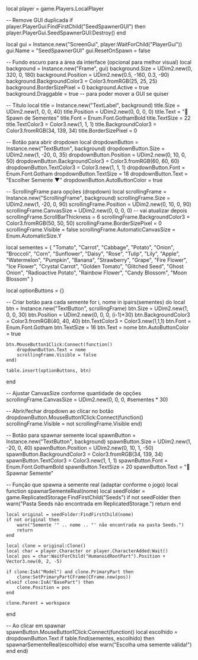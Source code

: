 local player = game.Players.LocalPlayer

-- Remove GUI duplicada
if player.PlayerGui:FindFirstChild("SeedSpawnerGUI") then
	player.PlayerGui.SeedSpawnerGUI:Destroy()
end

local gui = Instance.new("ScreenGui", player:WaitForChild("PlayerGui"))
gui.Name = "SeedSpawnerGUI"
gui.ResetOnSpawn = false

-- Fundo escuro para a área da interface (opcional para melhor visual)
local background = Instance.new("Frame", gui)
background.Size = UDim2.new(0, 320, 0, 180)
background.Position = UDim2.new(0.5, -160, 0.3, -90)
background.BackgroundColor3 = Color3.fromRGB(25, 25, 25)
background.BorderSizePixel = 0
background.Active = true
background.Draggable = true -- para poder mover a GUI se quiser

-- Título
local title = Instance.new("TextLabel", background)
title.Size = UDim2.new(1, 0, 0, 40)
title.Position = UDim2.new(0, 0, 0, 0)
title.Text = "🌱 Spawn de Sementes"
title.Font = Enum.Font.GothamBold
title.TextSize = 22
title.TextColor3 = Color3.new(1, 1, 1)
title.BackgroundColor3 = Color3.fromRGB(34, 139, 34)
title.BorderSizePixel = 0

-- Botão para abrir dropdown
local dropdownButton = Instance.new("TextButton", background)
dropdownButton.Size = UDim2.new(1, -20, 0, 35)
dropdownButton.Position = UDim2.new(0, 10, 0, 50)
dropdownButton.BackgroundColor3 = Color3.fromRGB(60, 60, 60)
dropdownButton.TextColor3 = Color3.new(1, 1, 1)
dropdownButton.Font = Enum.Font.Gotham
dropdownButton.TextSize = 18
dropdownButton.Text = "Escolher Semente ▼"
dropdownButton.AutoButtonColor = true

-- ScrollingFrame para opções (dropdown)
local scrollingFrame = Instance.new("ScrollingFrame", background)
scrollingFrame.Size = UDim2.new(1, -20, 0, 90)
scrollingFrame.Position = UDim2.new(0, 10, 0, 90)
scrollingFrame.CanvasSize = UDim2.new(0, 0, 0, 0) -- vai atualizar depois
scrollingFrame.ScrollBarThickness = 6
scrollingFrame.BackgroundColor3 = Color3.fromRGB(50, 50, 50)
scrollingFrame.BorderSizePixel = 0
scrollingFrame.Visible = false
scrollingFrame.AutomaticCanvasSize = Enum.AutomaticSize.Y

local sementes = {
	"Tomato", "Carrot", "Cabbage", "Potato", "Onion", "Broccoli", "Corn",
	"Sunflower", "Daisy", "Rose", "Tulip", "Lily",
	"Apple", "Watermelon", "Pumpkin", "Banana", "Strawberry", "Grape",
	"Fire Flower", "Ice Flower", "Crystal Carrot", "Golden Tomato",
	"Glitched Seed", "Ghost Onion", "Radioactive Potato", "Rainbow Flower",
	"Candy Blossom", "Moon Blossom"
}

local optionButtons = {}

-- Criar botão para cada semente
for i, nome in ipairs(sementes) do
	local btn = Instance.new("TextButton", scrollingFrame)
	btn.Size = UDim2.new(1, 0, 0, 30)
	btn.Position = UDim2.new(0, 0, 0, (i-1)*30)
	btn.BackgroundColor3 = Color3.fromRGB(40, 40, 40)
	btn.TextColor3 = Color3.new(1,1,1)
	btn.Font = Enum.Font.Gotham
	btn.TextSize = 16
	btn.Text = nome
	btn.AutoButtonColor = true
	
	btn.MouseButton1Click:Connect(function()
		dropdownButton.Text = nome
		scrollingFrame.Visible = false
	end)
	
	table.insert(optionButtons, btn)
end

-- Ajustar CanvasSize conforme quantidade de opções
scrollingFrame.CanvasSize = UDim2.new(0, 0, 0, #sementes * 30)

-- Abrir/fechar dropdown ao clicar no botão
dropdownButton.MouseButton1Click:Connect(function()
	scrollingFrame.Visible = not scrollingFrame.Visible
end)

-- Botão para spawnar semente
local spawnButton = Instance.new("TextButton", background)
spawnButton.Size = UDim2.new(1, -20, 0, 40)
spawnButton.Position = UDim2.new(0, 10, 1, -50)
spawnButton.BackgroundColor3 = Color3.fromRGB(34, 139, 34)
spawnButton.TextColor3 = Color3.new(1, 1, 1)
spawnButton.Font = Enum.Font.GothamBold
spawnButton.TextSize = 20
spawnButton.Text = "🌱 Spawnar Semente"

-- Função que spawna a semente real (adaptar conforme o jogo)
local function spawnarSementeReal(nome)
	local seedFolder = game.ReplicatedStorage:FindFirstChild("Seeds")
	if not seedFolder then
		warn("Pasta Seeds não encontrada em ReplicatedStorage.")
		return
	end

	local original = seedFolder:FindFirstChild(nome)
	if not original then
		warn("Semente '" .. nome .. "' não encontrada na pasta Seeds.")
		return
	end

	local clone = original:Clone()
	local char = player.Character or player.CharacterAdded:Wait()
	local pos = char:WaitForChild("HumanoidRootPart").Position + Vector3.new(0, 2, -5)

	if clone:IsA("Model") and clone.PrimaryPart then
		clone:SetPrimaryPartCFrame(CFrame.new(pos))
	elseif clone:IsA("BasePart") then
		clone.Position = pos
	end

	clone.Parent = workspace
end

-- Ao clicar em spawnar
spawnButton.MouseButton1Click:Connect(function()
	local escolhido = dropdownButton.Text
	if table.find(sementes, escolhido) then
		spawnarSementeReal(escolhido)
	else
		warn("Escolha uma semente válida!")
	end
end)

